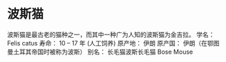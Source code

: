 # 波斯猫

波斯猫是最古老的猫种之一，而其中一种广为人知的波斯猫为金吉拉。
学名： Felis catus
寿命： 10 – 17 年 (人工饲养)
原产地： 伊朗
原产国： 伊朗（在鄂图曼土耳其帝国时被称为波斯）
别名： 长毛猫波斯长毛猫 Bose Mouse